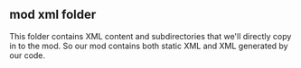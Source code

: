 ## mod xml folder
This folder contains XML content and subdirectories that we'll directly copy in to the mod.
So our mod contains both static XML and XML generated by our code.


